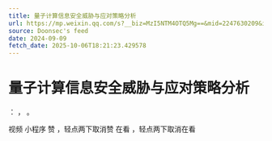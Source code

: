 ```yaml
---
title: 量子计算信息安全威胁与应对策略分析
url: https://mp.weixin.qq.com/s?__biz=MzI5NTM4OTQ5Mg==&mid=2247630209&idx=3&sn=a62e76a3b0d94330274e655526f131e8
source: Doonsec's feed
date: 2024-09-09
fetch_date: 2025-10-06T18:21:23.429578
---
```


# 量子计算信息安全威胁与应对策略分析

：
，
。

视频
小程序
赞
，轻点两下取消赞
在看
，轻点两下取消在看